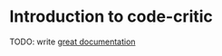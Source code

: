 # Introduction to code-critic

TODO: write [great documentation](http://jacobian.org/writing/what-to-write/)
